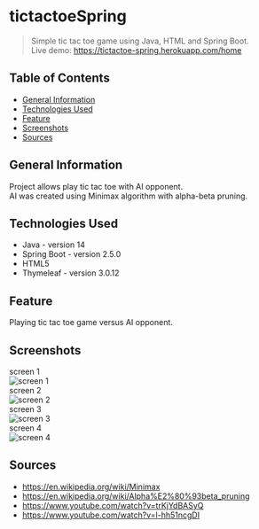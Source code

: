# tictactoeSpring

> Simple tic tac toe game using Java, HTML and Spring Boot.\
> Live demo: https://tictactoe-spring.herokuapp.com/home

## Table of Contents
* [General Information](#general-information)
* [Technologies Used](#technologies-used)
* [Feature](#feature)
* [Screenshots](#screenshots)
* [Sources](#sources)

## General Information
Project allows play tic tac toe with AI opponent.\
AI was created using Minimax algorithm with alpha-beta pruning.

## Technologies Used
- Java - version 14
- Spring Boot - version 2.5.0
- HTML5
- Thymeleaf - version 3.0.12

## Feature
Playing tic tac toe game versus AI opponent.

## Screenshots
screen 1\
![screen 1](./screens/1.jpg)\
screen 2\
![screen 2](./screens/2.jpg)\
screen 3\
![screen 3](./screens/3.jpg)\
screen 4\
![screen 4](./screens/4.jpg)

## Sources
- https://en.wikipedia.org/wiki/Minimax
- https://en.wikipedia.org/wiki/Alpha%E2%80%93beta_pruning
- https://www.youtube.com/watch?v=trKjYdBASyQ
- https://www.youtube.com/watch?v=l-hh51ncgDI